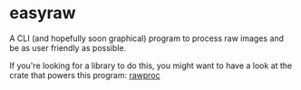 # easyraw

A CLI (and hopefully soon graphical) program to process raw images and be as user friendly as
possible.

If you're looking for a library to do this, you might want to have a look at the crate that powers
this program: [rawproc][rawproc-github]

[rawproc-github]: https://github.com/gennyble/rawproc
